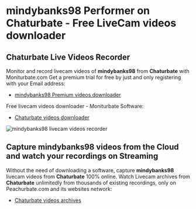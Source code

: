 # mindybanks98 Performer on Chaturbate - Free LiveCam videos downloader

## Chaturbate Live Videos Recorder

Monitor and record livecam videos of **mindybanks98** from **Chaturbate** with Moniturbate.com
Get a premium trial for free by just and only registering with your Email address:
* [mindybanks98 Premium videos downloader](https://moniturbate.com/request-demo-licence-key.html)

Free livecam videos downloader - Moniturbate Software:
* [Chaturbate videos downloader](https://moniturbate.com/moniturbate-download-software.html)

![mindybanks98 livecam videos recorder](https://peachurnet.com/templates/moniturbate-software.png)


## Capture mindybanks98 videos from the Cloud and watch your recordings on Streaming

Without the need of downloading a software, capture **mindybanks98** livecam videos from **Chaturbate** 100% online.
Watch Livecam archives from **Chaturbate** unlimitedly from thousands of existing recordings, only on Peachurbate.com and its websites network:
* [Chaturbate videos archives](https://peachurnet.com/)